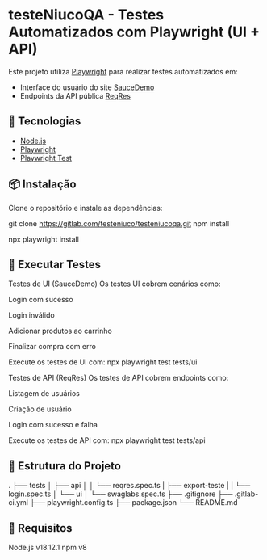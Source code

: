# testeNiucoQA - Testes Automatizados com Playwright (UI + API)



Este projeto utiliza [Playwright](https://playwright.dev/) para realizar testes automatizados em:

- Interface do usuário do site [SauceDemo](https://www.saucedemo.com/)
- Endpoints da API pública [ReqRes](https://reqres.in/)

## 🚀 Tecnologias
- [Node.js](https://nodejs.org/)
- [Playwright](https://playwright.dev/)
- [Playwright Test](https://playwright.dev/docs/test-intro)


## 📦 Instalação

Clone o repositório e instale as dependências:

git clone https://gitlab.com/testeniuco/testeniucoqa.git
npm install

npx playwright install


## 🧪 Executar Testes

Testes de UI (SauceDemo)
Os testes UI cobrem cenários como:

Login com sucesso

Login inválido

Adicionar produtos ao carrinho

Finalizar compra com erro

Execute os testes de UI com: npx playwright test tests/ui

Testes de API (ReqRes)
Os testes de API cobrem endpoints como:

Listagem de usuários

Criação de usuário

Login com sucesso e falha

Execute os testes de API com: npx playwright test tests/api

## 📁 Estrutura do Projeto

.
├── tests
│   ├── api
│   │   └── reqres.spec.ts
|   ├── export-teste
|   |   └── login.spec.ts
│   └── ui
│       └── swaglabs.spec.ts
├── .gitignore
├── .gitlab-ci.yml
├── playwright.config.ts
├── package.json
└── README.md

## 📝 Requisitos

Node.js v18.12.1
npm v8 
